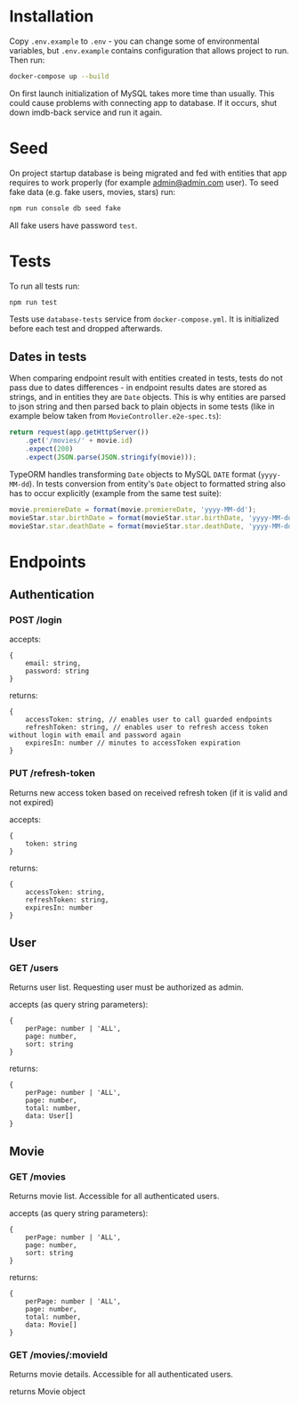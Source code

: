 # Installation
Copy `.env.example` to `.env` - you can change some of environmental variables, but `.env.example` contains configuration
that allows project to run. Then run:

```bash
docker-compose up --build
```

On first launch initialization of MySQL takes more time than usually. This could cause problems with connecting
app to database. If it occurs, shut down imdb-back service and run it again.

# Seed
On project startup database is being migrated and fed with entities that app requires to work properly (for example 
admin@admin.com user). To seed fake data (e.g. fake users, movies, stars) run:

```bash
npm run console db seed fake
```

All fake users have password `test`.

# Tests
To run all tests run:

```bash
npm run test
```

Tests use `database-tests` service from `docker-compose.yml`. It is initialized before each test and dropped afterwards.

## Dates in tests
When comparing endpoint result with entities created in tests, tests do not pass due to dates differences - 
in endpoint results dates are stored as strings, and in entities they are `Date` objects. This is why entities
are parsed to json string and then parsed back to plain objects in some tests 
(like in example below taken from `MovieController.e2e-spec.ts`):

```ts
return request(app.getHttpServer())
    .get('/movies/' + movie.id)
    .expect(200)
    .expect(JSON.parse(JSON.stringify(movie)));
```

TypeORM handles transforming `Date` objects to MySQL `DATE` format (`yyyy-MM-dd`). In tests conversion from entity's 
`Date` object to formatted string also has to occur explicitly (example from the same test suite):

```ts
movie.premiereDate = format(movie.premiereDate, 'yyyy-MM-dd');
movieStar.star.birthDate = format(movieStar.star.birthDate, 'yyyy-MM-dd');
movieStar.star.deathDate = format(movieStar.star.deathDate, 'yyyy-MM-dd');
```

# Endpoints
## Authentication
### POST /login
accepts:
```
{
    email: string,
    password: string
}
```
returns:
```
{
    accessToken: string, // enables user to call guarded endpoints
    refreshToken: string, // enables user to refresh access token without login with email and password again
    expiresIn: number // minutes to accessToken expiration
}
```

### PUT /refresh-token
Returns new access token based on received refresh token (if it is valid and not expired)

accepts:
```
{
    token: string
}
```
returns:
```
{
    accessToken: string,
    refreshToken: string,
    expiresIn: number
}
```

## User
### GET /users
Returns user list. Requesting user must be authorized as admin.

accepts (as query string parameters):
```
{
    perPage: number | 'ALL',
    page: number,
    sort: string
}
```
returns:
```
{
    perPage: number | 'ALL',
    page: number,
    total: number,
    data: User[]
}
```

## Movie
### GET /movies
Returns movie list. Accessible for all authenticated users.

accepts (as query string parameters):
```
{
    perPage: number | 'ALL',
    page: number,
    sort: string
}
```
returns:
```
{
    perPage: number | 'ALL',
    page: number,
    total: number,
    data: Movie[]
}
```

### GET /movies/:movieId
Returns movie details. Accessible for all authenticated users.

returns Movie object